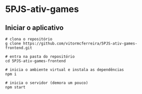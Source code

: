 # 5PJS-ativ-games

## Iniciar o aplicativo
    # clona o repositório
    g clone https://github.com/vitormcferreira/5PJS-ativ-games-frontend.git

    # entra na pasta do repositório
    cd 5PJS-ativ-games-frontend

    # inicia o ambiente virtual e instala as dependências
    npm i

    # inicia o servidor (demora um pouco)
    npm start
